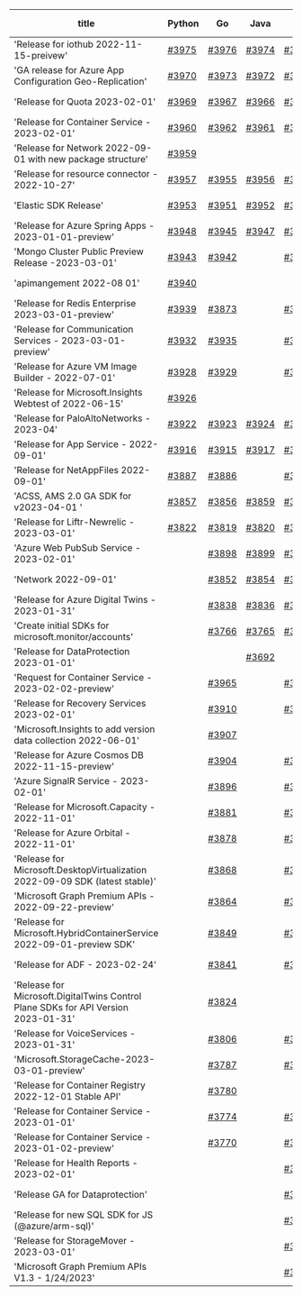 | title | Python | Go | Java | Js | created date | target date | status |
| ------ | ------ | ------ | ------ | ------ | ------ | ------ | :-----: |
| 'Release for iothub 2022-11-15-preivew'  | [#3975](https://github.com/Azure/sdk-release-request/issues/3975)  | [#3976](https://github.com/Azure/sdk-release-request/issues/3976)  | [#3974](https://github.com/Azure/sdk-release-request/issues/3974)  | [#3977](https://github.com/Azure/sdk-release-request/issues/3977)  | 03-22 | 04-28 |  |
| 'GA release for Azure App Configuration Geo-Replication'  | [#3970](https://github.com/Azure/sdk-release-request/issues/3970)  | [#3973](https://github.com/Azure/sdk-release-request/issues/3973)  | [#3972](https://github.com/Azure/sdk-release-request/issues/3972)  | [#3971](https://github.com/Azure/sdk-release-request/issues/3971)  | 03-22 | 04-28 |  |
| 'Release for Quota 2023-02-01'  | [#3969](https://github.com/Azure/sdk-release-request/issues/3969)  | [#3967](https://github.com/Azure/sdk-release-request/issues/3967)  | [#3966](https://github.com/Azure/sdk-release-request/issues/3966)  | [#3968](https://github.com/Azure/sdk-release-request/issues/3968)  | 03-22 | 04-28 |  |
| 'Release for Container Service - 2023-02-01'  | [#3960](https://github.com/Azure/sdk-release-request/issues/3960)  | [#3962](https://github.com/Azure/sdk-release-request/issues/3962)  | [#3961](https://github.com/Azure/sdk-release-request/issues/3961)  | [#3963](https://github.com/Azure/sdk-release-request/issues/3963)  | 03-22 | 04-28 |  |
| 'Release for Network 2022-09-01 with new package structure'  | [#3959](https://github.com/Azure/sdk-release-request/issues/3959)  |  |  |  | 03-22 | 04-28 |  |
| 'Release for resource connector - 2022-10-27'  | [#3957](https://github.com/Azure/sdk-release-request/issues/3957)  | [#3955](https://github.com/Azure/sdk-release-request/issues/3955)  | [#3956](https://github.com/Azure/sdk-release-request/issues/3956)  | [#3958](https://github.com/Azure/sdk-release-request/issues/3958)  | 03-21 | 04-28 |  |
| 'Elastic SDK Release'  | [#3953](https://github.com/Azure/sdk-release-request/issues/3953)  | [#3951](https://github.com/Azure/sdk-release-request/issues/3951)  | [#3952](https://github.com/Azure/sdk-release-request/issues/3952)  | [#3954](https://github.com/Azure/sdk-release-request/issues/3954)  | 03-21 | 04-28 |  |
| 'Release for Azure Spring Apps - 2023-01-01-preview'  | [#3948](https://github.com/Azure/sdk-release-request/issues/3948)  | [#3945](https://github.com/Azure/sdk-release-request/issues/3945)  | [#3947](https://github.com/Azure/sdk-release-request/issues/3947)  | [#3946](https://github.com/Azure/sdk-release-request/issues/3946)  | 03-17 | 04-28 |  |
| 'Mongo Cluster Public Preview Release -2023-03-01'  | [#3943](https://github.com/Azure/sdk-release-request/issues/3943)  | [#3942](https://github.com/Azure/sdk-release-request/issues/3942)  |  | [#3941](https://github.com/Azure/sdk-release-request/issues/3941)  | 03-16 | 04-28 |  |
| 'apimangement 2022-08 01'  | [#3940](https://github.com/Azure/sdk-release-request/issues/3940)  |  |  |  | 03-16 | 04-28 |  |
| 'Release for Redis Enterprise 2023-03-01-preview'  | [#3939](https://github.com/Azure/sdk-release-request/issues/3939)  | [#3873](https://github.com/Azure/sdk-release-request/issues/3873)  |  | [#3937](https://github.com/Azure/sdk-release-request/issues/3937)  | 03-16 | 04-28 |  |
| 'Release for Communication Services - 2023-03-01-preview'  | [#3932](https://github.com/Azure/sdk-release-request/issues/3932)  | [#3935](https://github.com/Azure/sdk-release-request/issues/3935)  |  | [#3933](https://github.com/Azure/sdk-release-request/issues/3933)  | 03-15 | 04-28 |  |
| 'Release for Azure VM Image Builder - 2022-07-01'  | [#3928](https://github.com/Azure/sdk-release-request/issues/3928)  | [#3929](https://github.com/Azure/sdk-release-request/issues/3929)  |  | [#3930](https://github.com/Azure/sdk-release-request/issues/3930)  | 03-15 | 04-28 |  |
| 'Release for Microsoft.Insights Webtest of 2022-06-15'  | [#3926](https://github.com/Azure/sdk-release-request/issues/3926)  |  |  |  | 03-13 | 04-28 |  |
| 'Release for PaloAltoNetworks - 2023-04'  | [#3922](https://github.com/Azure/sdk-release-request/issues/3922)  | [#3923](https://github.com/Azure/sdk-release-request/issues/3923)  | [#3924](https://github.com/Azure/sdk-release-request/issues/3924)  | [#3921](https://github.com/Azure/sdk-release-request/issues/3921)  | 03-10 | 04-28 |  |
| 'Release for App Service - 2022-09-01'  | [#3916](https://github.com/Azure/sdk-release-request/issues/3916)  | [#3915](https://github.com/Azure/sdk-release-request/issues/3915)  | [#3917](https://github.com/Azure/sdk-release-request/issues/3917)  | [#3914](https://github.com/Azure/sdk-release-request/issues/3914)  | 03-10 | 03-24 | Hold on by Go/ |
| 'Release for NetAppFiles 2022-09-01'  | [#3887](https://github.com/Azure/sdk-release-request/issues/3887)  | [#3886](https://github.com/Azure/sdk-release-request/issues/3886)  |  | [#3885](https://github.com/Azure/sdk-release-request/issues/3885)  | 03-06 | 03-24 |  |
| 'ACSS, AMS 2.0 GA SDK for v2023-04-01 '  | [#3857](https://github.com/Azure/sdk-release-request/issues/3857)  | [#3856](https://github.com/Azure/sdk-release-request/issues/3856)  | [#3859](https://github.com/Azure/sdk-release-request/issues/3859)  | [#3858](https://github.com/Azure/sdk-release-request/issues/3858)  | 03-02 | 03-24 | Hold on by JS/Python/ |
| 'Release for Liftr-Newrelic - 2023-03-01'  | [#3822](https://github.com/Azure/sdk-release-request/issues/3822)  | [#3819](https://github.com/Azure/sdk-release-request/issues/3819)  | [#3820](https://github.com/Azure/sdk-release-request/issues/3820)  | [#3821](https://github.com/Azure/sdk-release-request/issues/3821)  | 02-16 | 03-24 |  |
| 'Azure Web PubSub Service - 2023-02-01'  |  | [#3898](https://github.com/Azure/sdk-release-request/issues/3898)  | [#3899](https://github.com/Azure/sdk-release-request/issues/3899)  | [#3901](https://github.com/Azure/sdk-release-request/issues/3901)  | 03-07 | 03-24 |  |
| 'Network 2022-09-01'  |  | [#3852](https://github.com/Azure/sdk-release-request/issues/3852)  | [#3854](https://github.com/Azure/sdk-release-request/issues/3854)  | [#3853](https://github.com/Azure/sdk-release-request/issues/3853)  | 03-01 | 03-24 |  |
| 'Release for Azure Digital Twins - 2023-01-31'  |  | [#3838](https://github.com/Azure/sdk-release-request/issues/3838)  | [#3836](https://github.com/Azure/sdk-release-request/issues/3836)  | [#3835](https://github.com/Azure/sdk-release-request/issues/3835)  | 02-23 | 03-24 | Hold on by Java/ |
| 'Create initial SDKs for microsoft.monitor/accounts'  |  | [#3766](https://github.com/Azure/sdk-release-request/issues/3766)  | [#3765](https://github.com/Azure/sdk-release-request/issues/3765)  | [#3767](https://github.com/Azure/sdk-release-request/issues/3767)  | 02-10 | 03-24 |  |
| 'Release for DataProtection 2023-01-01'  |  |  | [#3692](https://github.com/Azure/sdk-release-request/issues/3692)  |  | 01-24 | 02-24 |  |
| 'Request for Container Service - 2023-02-02-preview'  |  | [#3965](https://github.com/Azure/sdk-release-request/issues/3965)  |  | [#3964](https://github.com/Azure/sdk-release-request/issues/3964)  | 03-22 | 04-28 |  |
| 'Release for Recovery Services 2023-02-01'  |  | [#3910](https://github.com/Azure/sdk-release-request/issues/3910)  |  | [#3909](https://github.com/Azure/sdk-release-request/issues/3909)  | 03-09 | 03-24 |  |
| 'Microsoft.Insights to add version data collection 2022-06-01'  |  | [#3907](https://github.com/Azure/sdk-release-request/issues/3907)  |  |  | 03-08 | 03-24 |  |
| 'Release for Azure Cosmos DB 2022-11-15-preview'  |  | [#3904](https://github.com/Azure/sdk-release-request/issues/3904)  |  | [#3906](https://github.com/Azure/sdk-release-request/issues/3906)  | 03-07 | 03-24 |  |
| 'Azure SignalR Service - 2023-02-01'  |  | [#3896](https://github.com/Azure/sdk-release-request/issues/3896)  |  | [#3894](https://github.com/Azure/sdk-release-request/issues/3894)  | 03-07 | 03-24 |  |
| 'Release for Microsoft.Capacity - 2022-11-01'  |  | [#3881](https://github.com/Azure/sdk-release-request/issues/3881)  |  | [#3880](https://github.com/Azure/sdk-release-request/issues/3880)  | 03-03 | 03-24 |  |
| 'Release for Azure Orbital - 2022-11-01'  |  | [#3878](https://github.com/Azure/sdk-release-request/issues/3878)  |  | [#3876](https://github.com/Azure/sdk-release-request/issues/3876)  | 03-03 | 03-24 |  |
| 'Release for Microsoft.DesktopVirtualization 2022-09-09 SDK (latest stable)'  |  | [#3868](https://github.com/Azure/sdk-release-request/issues/3868)  |  | [#3871](https://github.com/Azure/sdk-release-request/issues/3871)  | 03-03 | 03-24 | Hold on by Go/ |
| 'Microsoft Graph Premium APIs - 2022-09-22-preview'  |  | [#3864](https://github.com/Azure/sdk-release-request/issues/3864)  |  | [#3866](https://github.com/Azure/sdk-release-request/issues/3866)  | 03-03 | 03-24 | Hold on by Go/ |
| 'Release for Microsoft.HybridContainerService 2022-09-01-preview SDK'  |  | [#3849](https://github.com/Azure/sdk-release-request/issues/3849)  |  | [#3851](https://github.com/Azure/sdk-release-request/issues/3851)  | 03-01 | 03-24 |  |
| 'Release for ADF - 2023-02-24'  |  | [#3841](https://github.com/Azure/sdk-release-request/issues/3841)  |  | [#3842](https://github.com/Azure/sdk-release-request/issues/3842)  | 02-24 | 03-24 |  |
| 'Release for Microsoft.DigitalTwins Control Plane SDKs for API Version 2023-01-31'  |  | [#3824](https://github.com/Azure/sdk-release-request/issues/3824)  |  |  | 02-17 | 03-24 |  |
| 'Release for VoiceServices - 2023-01-31'  |  | [#3806](https://github.com/Azure/sdk-release-request/issues/3806)  |  | [#3807](https://github.com/Azure/sdk-release-request/issues/3807)  | 02-15 | 03-24 |  |
| 'Microsoft.StorageCache-2023-03-01-preview'  |  | [#3787](https://github.com/Azure/sdk-release-request/issues/3787)  |  | [#3789](https://github.com/Azure/sdk-release-request/issues/3789)  | 02-14 | 03-24 |  |
| 'Release for Container Registry 2022-12-01 Stable API'  |  | [#3780](https://github.com/Azure/sdk-release-request/issues/3780)  |  |  | 02-13 | 03-24 |  |
| 'Release for Container Service - 2023-01-01'  |  | [#3774](https://github.com/Azure/sdk-release-request/issues/3774)  |  | [#3772](https://github.com/Azure/sdk-release-request/issues/3772)  | 02-13 | 03-24 |  |
| 'Release for Container Service - 2023-01-02-preview'  |  | [#3770](https://github.com/Azure/sdk-release-request/issues/3770)  |  | [#3769](https://github.com/Azure/sdk-release-request/issues/3769)  | 02-13 | 03-24 |  |
| 'Release for Health Reports - 2023-02-01'  |  |  |  | [#3918](https://github.com/Azure/sdk-release-request/issues/3918)  | 03-10 | 03-24 |  |
| 'Release GA for Dataprotection'   |  |  |  | [#3902](https://github.com/Azure/sdk-release-request/issues/3902)  | 03-07 | fail to get. |  |
| 'Release for new SQL SDK for JS (@azure/arm-sql)'  |  |  |  | [#3834](https://github.com/Azure/sdk-release-request/issues/3834)  | 02-22 | 03-24 |  |
| 'Release for StorageMover - 2023-03-01'  |  |  |  | [#3730](https://github.com/Azure/sdk-release-request/issues/3730)  | 02-01 | 03-07 |  |
| 'Microsoft Graph Premium APIs V1.3 - 1/24/2023'  |  |  |  | [#3702](https://github.com/Azure/sdk-release-request/issues/3702)  | 01-24 | 02-24 |  |

